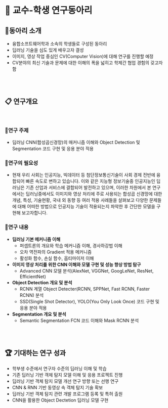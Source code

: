# 🏫 교수-학생 연구동아리 

## 📝동아리 소개
- 융합소프트웨어학과 소속의 학생들로 구성된 동아리
- 딥러닝 기술을 심도 있게 배우고자 결성
- 이미지, 영상 작업 중심인 CV(Computer Vision)에 대해 연구를 진행할 예정
- CV분야의 최신 기술과 문제에 대한 이해의 폭을 넓히고 학제간 협업 경험의 갖고자함

<br/>
<br/>

## 📋 연구개요
<br/>

### 📗연구 주제
- 딥러닝 CNN(합성곱신경망)의 매커니즘 이해와 Object Detection 및 Segmentation 코드 구현 및 응용 분야 적용

### 📘연구의 필요성
- 현재 우리 사회는 인공지능, 빅데이터 등 첨단정보통신기술이 사회 경제 전반에 융합되어 빠른 속도로 변하고 있습니다. 이와 같은 지능형 정보기술중 인공지능인 딥러닝은 기존 산업과 서비스에 결합되어 발전하고 있으며, 이러한 차원에서 본 연구에서는 딥러닝중에서도 이미지와 영상 처리에 주로 사용되는 합성곱 신경망에 대한 개념, 특성, 기술현황, 국내 외 동향 등 여러 적용 사례들을 살펴보고 다양한 문제들에 대해 어떠한 방법으로 인공지능 기술이 적용되는지 파악한 후 간단한 모델을 구현해 보고자합니다.

### 📙연구 내용
- **딥러닝 기본 메커니즘 이해**
    - 퍼셉트론의 개요와 학습 메커니즘 이해, 경사하강법 이해
    - 오차 역전파의 Gradient 적용 메커니즘
    - 활성화 함수, 손실 함수, 옵티마이저 이해
- **이미지 영상 처리를 위한 CNN 이해와 모델 구현 및 성능 향상 방법 탐구**
    - Advanced CNN 모델 분석(AlexNet, VGGNet, GoogLeNet, ResNet, EfficientNet)
- **Object Detection 개요 및 분석**
    - RCNN 계열 Object Detecter(RCNN, SPPNet, Fast RCNN, Faster RCNN) 분석
    - SSD(Single Shot Detector), YOLO(You Only Look Once) 코드 구현 및 응용 분야 적용
- **Segmentation 개요 및 분석**
    - Semantic Segmentation FCN 코드 이해와 Mask RCNN 분석

<br/>
<br/>

## 🏆 기대하는 연구 성과
- 학부생 수준에서 연구자 수준의 딥러닝 이해 및 학습
- 기존 딥러닝 기반 객체 탐지 모델 이해 및 응용 프로젝트 진행
- 딥러닝 기반 객체 탐지 모델 개선 연구 방향 또는 선행 연구
- CNN & RNN 기반 동영상 속 객체 탐지 기술 확보
- 딥러닝 기반 객체 탐지 관련 개발 프로그램 등록 및 특허 출원
- CNN을 활용한 Object Dectetion 딥러닝 모델 구현
